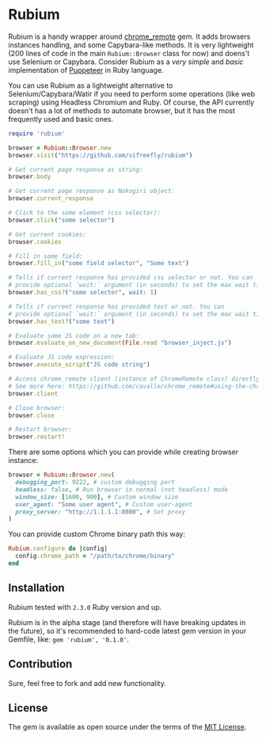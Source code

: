 # Rubium

Rubium is a handy wrapper around [chrome_remote](https://github.com/cavalle/chrome_remote) gem. It adds browsers instances handling, and some Capybara-like methods. It is very lightweight (200 lines of code in the main `Rubium::Browser` class for now) and doens't use Selenium or Capybara. Consider Rubium as a _very simple_ and _basic_ implementation of [Puppeteer](https://github.com/GoogleChrome/puppeteer) in Ruby language.

You can use Rubium as a lightweight alternative to Selenium/Capybara/Watir if you need to perform some operations (like web scraping) using Headless Chromium and Ruby. Of course, the API currently doesn't has a lot of methods to automate browser, but it has the most frequently used and basic ones.

```ruby
require 'rubium'

browser = Rubium::Browser.new
browser.visit("https://github.com/vifreefly/rubium")

# Get current page response as string:
browser.body

# Get current page response as Nokogiri object:
browser.current_response

# Click to the some element (css selector):
browser.click("some selector")

# Get current cookies:
browser.cookies

# Fill in some field:
browser.fill_in("some field selector", "Some text")

# Tells if current response has provided css selector or not. You can
# provide optional `wait:` argument (in seconds) to set the max wait time for the selector:
browser.has_css?("some selector", wait: 1)

# Tells if current response has provided text or not. You can
# provide optional `wait:` argument (in seconds) to set the max wait time for the text:
browser.has_text?("some text")

# Evaluate some JS code on a new tab:
browser.evaluate_on_new_document(File.read "browser_inject.js")

# Evaluate JS code expression:
browser.execute_script("JS code string")

# Access chrome_remote client (instance of ChromeRemote class) directly:
# See more here: https://github.com/cavalle/chrome_remote#using-the-chromeremote-api
browser.client

# Close browser:
browser.close

# Restart browser:
browser.restart!
```

There are some options which you can provide while creating browser instance:

```ruby
browser = Rubium::Browser.new(
  debugging_port: 9222, # custom debugging port
  headless: false, # Run browser in normal (not headless) mode
  window_size: [1600, 900], # Custom window size
  user_agent: "Some user agent", # Custom user-agent
  proxy_server: "http://1.1.1.1:8080", # Set proxy
)
```

You can provide custom Chrome binary path this way:

```ruby
Rubium.configure do |config|
  config.chrome_path = "/path/to/chrome/binary"
end
```


## Installation
Rubium tested with `2.3.0` Ruby version and up.

Rubium is in the alpha stage (and therefore will have breaking updates in the future), so it's recommended to hard-code latest gem version in your Gemfile, like: `gem 'rubium', '0.1.0'`.

## Contribution
Sure, feel free to fork and add new functionality.

## License
The gem is available as open source under the terms of the [MIT License](https://opensource.org/licenses/MIT).
